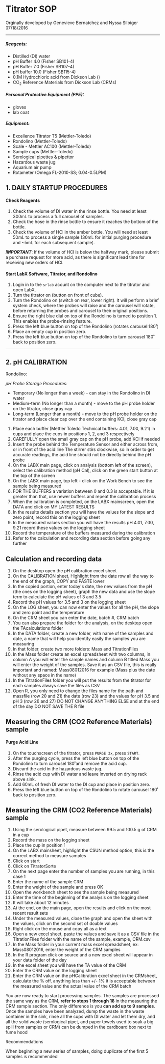 # Titrator SOP

Orginally developed by Genevieve Bernatchez and Nyssa Silbiger 07/18/2016

---

##### Reagents:
- Distilled (DI) water
- pH Buffer 4.0 (Fisher SB101-4)
- pH Buffer 7.0 (Fisher SB107-4)
- pH buffer 10.0 (Fisher SB115-4)
- 0.1M Hydrochloric acid from Dickson Lab ()
- CO<sub>2</sub> Reference Materials from Dickson Lab (CRMs)

##### Personal Protective Equipment (PPE):
- gloves
- lab coat

##### Equipment:
- Excellence Titrator T5 (Mettler-Toledo)
- Rondolino (Mettler-Toledo)
- Scale - Mettler AC100 (Mettler-Toledo)
- Sample cups (Mettler-Toledo)
- Serological pipettes & pipettor
- Hazardous waste jug
- Aquarium air pump
- Rotameter (Omega  FL-2010-SS; 0.04-0.5LPM)

## 1. DAILY STARTUP PROCEDURES

#### Check Reagents
1. Check the volume of DI water in the rinse bottle. You need at least 300mL to process a full carousel of samples.
2. Check the hose in the rinse bottle to ensure it reaches the bottom of the bottle.
3. Check the volume of HCl in the amber bottle. You will need at least 50mL to process a single sample (30mL for initial purging procedure and ~5mL for each subsequent sample).

*__IMPORTANT__*: If the volume of HCl is below the halfway mark, please submit a purchase request for more acid, as there is significant lead time for receiving new orders of HCl.

#### Start LabX Software, Titrator, and Rondolino
1. Login in to the ```srlab``` acount on the computer next to the titrator and open LabX.
2. Turn the titrator on (button on front of cube).
3. Turn the Rondolino on (switch on rear, lower right). It will perform a brief system check, where the probes will raise and the carousel will rotate, before returning the probes and carousel to their original positions.
4. Ensure the right blue dial on top of the Rondolino is turned to position 1. This enables the probe-rinsing feature.
4. Press the left blue button on top of the Rondolino (rotates carousel 180˚)
5. Place an empty cup in position zero.
6. Press the left blue button on top of the Rondolino to turn carousel 180˚ back to position zero.

---

## 2. pH CALIBRATION

Rondolino:

*pH Probe Storage Procedures:*
- Temporary (No longer than a week) - can stay in the Rondolino in DI water
- Medium-term (No longer than a month) - move to the pH probe holder on the titrator, close gray cap
- Long-term (Longer than a month) - move to the pH probe holder on the titrator and place clear cap over the end containing KCl, close gray cap


1. Place each buffer (Mettler Toledo Technical buffers: 4.01, 7.00, 9.21) in cups and place the cups in positions 1, 2, and 3 respectively
2. CAREFULLY open the small gray cap on the pH probe, add KCl if needed
3. Insert the probe behind the Temperature Sensor and either across from, or in front of the acid line
     The stirrer stirs clockwise, so in order to get accurate readings, the acid line should not be directly behind the pH probe
4. On the LABX main page, click on analysis (bottom left of the screen), select the calibration method (pH Cal), click on the green start button at the top of the screen
5. On the LABX main page, top left - click on the Work Bench to see the sample being measured
6. FOR THE BUFFERS a variation between 0 and 0.3 is acceptable. If it is greater than that, use newer buffers and repeat the calibration process
7. When the calibration is completed, on the LABX mainscreen, open the DATA and click on MY LATEST RESULTS
8. In the results details section you will have the values for the slope and zero point, record this on the logging sheet
9. In the measured values section you will have the results pH 4.01, 7.00, 9.21 record these values on the logging sheet
10. Record the temperature of the buffers measured during the calibration
11. Refer to the calculation and recording data section before going any further

## Calculation and recording data

1. On the desktop open the pH calibration excel sheet
2. On the CALIBRATION sheet, Highlight from the date row all the way to the end of the graph, COPY and PASTE lower
3. In the copied portion, enter today's date, the new values from the pH (the ones on the logging sheet), graph the new data and use the slope term to calculate the pH values of 3 and 3.5
4. Record the pH values for 3.5 and 3 on the logging sheet
5. On the LOG sheet, you can now enter the values for all the pH, the slope and zero point and the temperature
6. On the CRM sheet you can enter the date, batch #, CRM batch
7. You can also prepare the folder for the analysis, on the desktop open the TAcalculations folder
8. In the DATA folder, create a new folder, with name of the samples and date, a name that will help you identify easily the samples you are measuring
9. In that folder, create two more folders: Mass and TitrationFiles
10. In the Mass folder create an excel spreadsheet with two columns, in column A you will enter the sample names and column B titled Mass you will enter the weight of the samples. Save it as an CSV file, this is really important and named: Mass08012016 for example (Mass plus the date without any space in the name)
11. In the TitrationFiles folder you will put the results from the titrator for each samples always save the files as CSV
12. Open R, you only need to change the files name for the path and massfile (row 20 and 21)   the date (row 23)  and the values for pH 3.5 and pH 3 (row 26 and 27) DO NOT CHANGE ANYTHING ELSE and at the end of the day DO NOT SAVE THE R file

## Measuring the CRM (CO2 Reference Materials) sample

#### Purge Acid Line

1. On the touchscreen of the titrator, press ```PURGE 3x```, press ```START```.
2. After the purging cycle, press the left blue button on top of the Rondolino to turn carousel 180˚and remove the acid cup.
3. Discard the acid in the hazardous waste jug.
4. Rinse the acid cup with DI water and leave inverted on drying rack above sink.
5. Add 60mL of fresh DI water to the DI cup and place in position zero.
6. Press the left blue button on top of the Rondolino to rotate carousel 180˚ back to position zero.

## Measuring the CRM (CO2 Reference Materials) sample

1. Using the serological pipet, measure between 99.5 and 100.5 g of CRM in a cup
2. Record the mass on the logging sheet
3. Place the cup in position 1
4. On the LABX mainsheet, highlight the CSUN method option, this is the correct method to measure samples
5. Click on start
6. Click on TitratorSorte
7. On the next page enter the number of samples you are running, in this case 1
8. Enter the name of the sample CRM
9. Enter the weight of the sample and press OK
10. Open the workbench sheet to see the sample being measured
11. Enter the time of the beginning of the analysis on the logging sheet
12. It will take about 12 minutes
13. At the end, on the main page, open the results and click on the most recent result sets
14. Under the measured values, close the graph and open the sheet with the values, click on the second set of double values
15. Right click on the mouse and copy all as a text
16. Open a new excel sheet, paste the values and save it as a CSV file in the TitrationFiles folder with the name of the sample, example, CRM.csv
17. In the Mass folder in your current mass excel spreadsheet, ex: Mass08012016, enter the weight of the CRM samples
18. In the R program click on source and a new excel sheet will appear in your data folder of the day
19. In the excel sheet you will have the TA value of the CRM
20. Enter the CRM value on the logging sheet
21. Enter the CRM value on the pHCalibration excel sheet in the CRMsheet, calculate the % off, anything less than +/- 1% it is acceptable between the measured value and the actual value of the CRM batch

You are now ready to start processing samples.
The samples are processed the same way as the CRM, **refer to steps 1 through 18** in the measuring the CRM sample section.
The only difference is you **can add up to 9 samples**.
Once the samples have been analyzed, dump the waste in the waste container in the sink,
rinse all the cups with DI water and let them dry, and
all the solid waste (serological pipet, and paper towels used to soak a big spill from samples or CRM) can be dumped in the cardboard box next to fume hood

Recommendations

When beginning a new series of samples, doing duplicate of the first 5 samples is recommended
